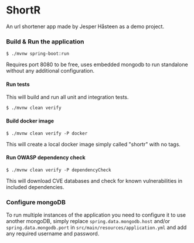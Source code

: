 # ShortR

An url shortener app made by Jesper Håsteen as a demo project.

### Build & Run the application
```shell script
$ ./mvnw spring-boot:run
``` 
Requires port 8080 to be free, uses embedded mongodb to run standalone without any additional configuration.

#### Run tests
This will build and run all unit and integration tests. 
```shell script
$ ./mvnw clean verify
```

#### Build docker image
```shell script
$ ./mvnw clean verify -P docker
``` 
This will create a local docker image simply called "shortr" with no tags.

#### Run OWASP dependency check
```shell script
$ ./mvnw clean verify -P dependencyCheck
``` 
This will download CVE databases and check for known vulnerabilities in included dependencies.

### Configure mongoDB
To run multiple instances of the application you need to configure it to use another mongoDB, 
simply replace `spring.data.mongodb.host` and/or `spring.data.mongodb.port` in `src/main/resources/application.yml` 
and add any required username and password. 
